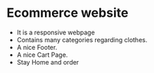 # Ecommerce website
- It is a responsive webpage
- Contains many categories regarding clothes.
- A nice Footer.
- A nice Cart Page.
- Stay Home and order
 
